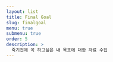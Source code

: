 ```yaml
---
layout: list
title: Final Goal
slug: finalgoal
menu: true
submenu: true
order: 5
description: >
  죽기전에 꼭 하고싶은 내 목표에 대한 자료 수집
---
```

